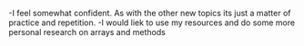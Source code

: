 -I feel somewhat confident. As with the other new topics its just a matter of practice and repetition.
-I would liek to use my resources and do some more personal research on arrays and methods
